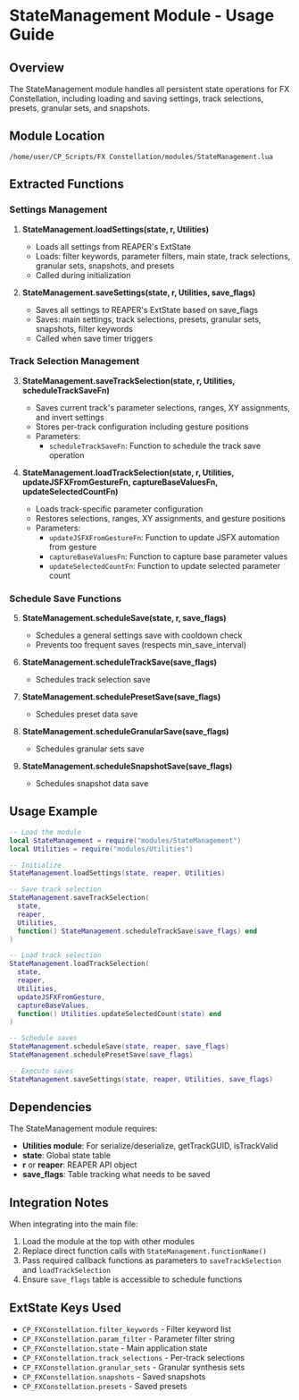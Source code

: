 # StateManagement Module - Usage Guide

## Overview
The StateManagement module handles all persistent state operations for FX Constellation, including loading and saving settings, track selections, presets, granular sets, and snapshots.

## Module Location
`/home/user/CP_Scripts/FX Constellation/modules/StateManagement.lua`

## Extracted Functions

### Settings Management
1. **StateManagement.loadSettings(state, r, Utilities)**
   - Loads all settings from REAPER's ExtState
   - Loads: filter keywords, parameter filters, main state, track selections, granular sets, snapshots, and presets
   - Called during initialization

2. **StateManagement.saveSettings(state, r, Utilities, save_flags)**
   - Saves all settings to REAPER's ExtState based on save_flags
   - Saves: main settings, track selections, presets, granular sets, snapshots, filter keywords
   - Called when save timer triggers

### Track Selection Management
3. **StateManagement.saveTrackSelection(state, r, Utilities, scheduleTrackSaveFn)**
   - Saves current track's parameter selections, ranges, XY assignments, and invert settings
   - Stores per-track configuration including gesture positions
   - Parameters:
     - `scheduleTrackSaveFn`: Function to schedule the track save operation

4. **StateManagement.loadTrackSelection(state, r, Utilities, updateJSFXFromGestureFn, captureBaseValuesFn, updateSelectedCountFn)**
   - Loads track-specific parameter configuration
   - Restores selections, ranges, XY assignments, and gesture positions
   - Parameters:
     - `updateJSFXFromGestureFn`: Function to update JSFX automation from gesture
     - `captureBaseValuesFn`: Function to capture base parameter values
     - `updateSelectedCountFn`: Function to update selected parameter count

### Schedule Save Functions
5. **StateManagement.scheduleSave(state, r, save_flags)**
   - Schedules a general settings save with cooldown check
   - Prevents too frequent saves (respects min_save_interval)

6. **StateManagement.scheduleTrackSave(save_flags)**
   - Schedules track selection save

7. **StateManagement.schedulePresetSave(save_flags)**
   - Schedules preset data save

8. **StateManagement.scheduleGranularSave(save_flags)**
   - Schedules granular sets save

9. **StateManagement.scheduleSnapshotSave(save_flags)**
   - Schedules snapshot data save

## Usage Example

```lua
-- Load the module
local StateManagement = require("modules/StateManagement")
local Utilities = require("modules/Utilities")

-- Initialize
StateManagement.loadSettings(state, reaper, Utilities)

-- Save track selection
StateManagement.saveTrackSelection(
  state,
  reaper,
  Utilities,
  function() StateManagement.scheduleTrackSave(save_flags) end
)

-- Load track selection
StateManagement.loadTrackSelection(
  state,
  reaper,
  Utilities,
  updateJSFXFromGesture,
  captureBaseValues,
  function() Utilities.updateSelectedCount(state) end
)

-- Schedule saves
StateManagement.scheduleSave(state, reaper, save_flags)
StateManagement.schedulePresetSave(save_flags)

-- Execute saves
StateManagement.saveSettings(state, reaper, Utilities, save_flags)
```

## Dependencies

The StateManagement module requires:
- **Utilities module**: For serialize/deserialize, getTrackGUID, isTrackValid
- **state**: Global state table
- **r** or **reaper**: REAPER API object
- **save_flags**: Table tracking what needs to be saved

## Integration Notes

When integrating into the main file:
1. Load the module at the top with other modules
2. Replace direct function calls with `StateManagement.functionName()`
3. Pass required callback functions as parameters to `saveTrackSelection` and `loadTrackSelection`
4. Ensure `save_flags` table is accessible to schedule functions

## ExtState Keys Used

- `CP_FXConstellation.filter_keywords` - Filter keyword list
- `CP_FXConstellation.param_filter` - Parameter filter string
- `CP_FXConstellation.state` - Main application state
- `CP_FXConstellation.track_selections` - Per-track selections
- `CP_FXConstellation.granular_sets` - Granular synthesis sets
- `CP_FXConstellation.snapshots` - Saved snapshots
- `CP_FXConstellation.presets` - Saved presets
